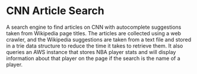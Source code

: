 # CNN Article Search
A search engine to find articles on CNN with autocomplete suggestions taken from Wikipedia page titles. The articles are collected using a web crawler, and the Wikipedia suggestions are taken from a text file and stored in a trie data structure to reduce the time it takes to retrieve them. It also queries an AWS instance that stores NBA player stats and will display information about that player on the page if the search is the name of a player.
